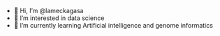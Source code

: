 - 👋 Hi, I’m @lameckagasa
- 👀 I’m interested in data science 
- 🌱 I’m currently learning  Artificial intelligence and genome informatics


<!---
lameckagasa/lameckagasa is a ✨ special ✨ repository because its `README.md` (this file) appears on your GitHub profile.
You can click the Preview link to take a look at your changes.
--->
